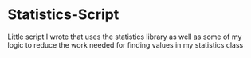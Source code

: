# Statistics-Script
Little script I wrote that uses the statistics library as well as some of my logic to reduce the work needed for finding values in my statistics class
